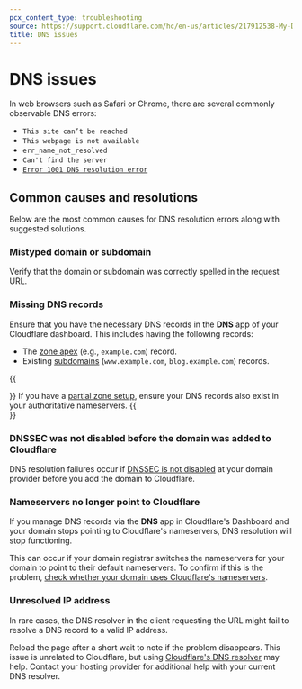 ```yaml
---
pcx_content_type: troubleshooting
source: https://support.cloudflare.com/hc/en-us/articles/217912538-My-DNS-doesn-t-work
title: DNS issues
---
```


# DNS issues

In web browsers such as Safari or Chrome, there are several commonly observable DNS errors:

-   `This site can’t be reached`
-   `This webpage is not available`
-   `err_name_not_resolved`
-   `Can't find the server`
-   [`Error 1001 DNS resolution error`](/support/troubleshooting/cloudflare-errors/troubleshooting-cloudflare-1xxx-errors/#error-1001-dns-resolution-error)

## Common causes and resolutions

Below are the most common causes for DNS resolution errors along with suggested solutions.

### Mistyped domain or subdomain

Verify that the domain or subdomain was correctly spelled in the request URL.

### Missing DNS records

Ensure that you have the necessary DNS records in the **DNS** app of your Cloudflare dashboard. This includes having the following records:

-   The [zone apex](/dns/manage-dns-records/how-to/create-zone-apex/) (e.g., `example.com`) record.
-   Existing [subdomains](/dns/manage-dns-records/how-to/create-subdomain/) (`www.example.com`, `blog.example.com`) records.

{{<Aside type="note">}}
If you have a [partial zone setup](/dns/zone-setups/partial-setup), ensure your DNS records also exist in your authoritative nameservers.
{{</Aside>}}

### DNSSEC was not disabled before the domain was added to Cloudflare

DNS resolution failures occur if [DNSSEC is not disabled](/dns/dnssec/#disable-dnssec) at your domain provider before you add the domain to Cloudflare.

### Nameservers no longer point to Cloudflare

If you manage DNS records via the **DNS** app in Cloudflare's Dashboard and your domain stops pointing to Cloudflare's nameservers, DNS resolution will stop functioning.

This can occur if your domain registrar switches the nameservers for your domain to point to their default nameservers. To confirm if this is the problem, [check whether your domain uses Cloudflare's nameservers](/dns/zone-setups/full-setup/setup/#verify-changes).

### Unresolved IP address

In rare cases, the DNS resolver in the client requesting the URL might fail to resolve a DNS record to a valid IP address.

Reload the page after a short wait to note if the problem disappears. This issue is unrelated to Cloudflare, but using [Cloudflare's DNS resolver](/1.1.1.1/setup/) may help. Contact your hosting provider for additional help with your current DNS resolver.
